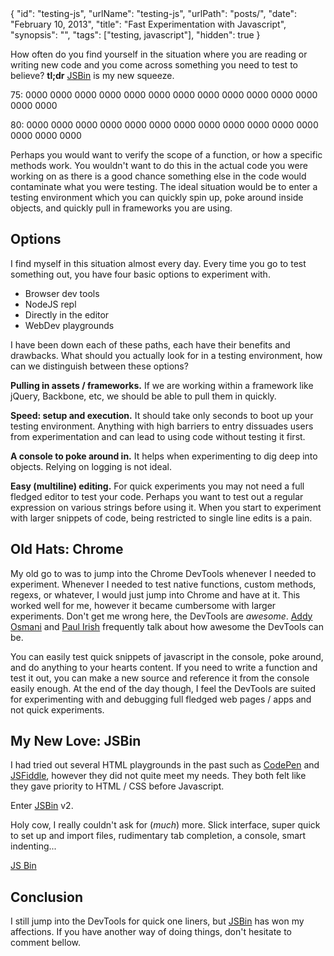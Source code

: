 <data>
{
	"id": "testing-js",
	"urlName": "testing-js",
	"urlPath": "posts/",
  "date": "February 10, 2013",
  "title": "Fast Experimentation with Javascript",
  "synopsis": "",
  "tags": ["testing, javascript"],
  "hidden": true
}
</data>

How often do you find yourself in the situation where you are reading or writing new code and you come across something you need to test to believe? **tl;dr** [JSBin](http://jsbin.com/) is my new squeeze.

75:  0000 0000 0000 0000 0000 0000 0000 0000 0000 0000 0000 0000 0000 0000

80:  0000 0000 0000 0000 0000 0000 0000 0000 0000 0000 0000 0000 0000 0000 0000

Perhaps you would want to verify the scope of a function, or how a specific methods work. You wouldn't want to do this in the actual code you were working on as there is a good chance something else in the code would contaminate what you were testing. The ideal situation would be to enter a testing environment which you can quickly spin up, poke around inside objects, and quickly pull in frameworks you are using.

## Options

I find myself in this situation almost every day. Every time you go to test something out, you have four basic options to experiment with.

- Browser dev tools
- NodeJS repl
- Directly in the editor
- WebDev playgrounds

I have been down each of these paths, each have their benefits and drawbacks. What should you actually look for in a testing environment, how can we distinguish between these options?

**Pulling in assets / frameworks.** If we are working within a framework like jQuery, Backbone, etc, we should be able to pull them in quickly.

**Speed: setup and execution.** It should take only seconds to boot up your testing environment. Anything with high barriers to entry dissuades users from experimentation and can lead to using code without testing it first.

**A console to poke around in.** It helps when experimenting to dig deep into objects. Relying on logging is not ideal. 

**Easy (multiline) editing.** For quick experiments you may not need a full fledged editor to test your code. Perhaps you want to test out a regular expression on various strings before using it. When you start to experiment with larger snippets of code, being restricted to single line edits is a pain.

## Old Hats: Chrome

My old go to was to jump into the Chrome DevTools whenever I needed to experiment. Whenever I needed to test native functions, custom methods, regexs, or whatever, I would just jump into Chrome and have at it. This worked well for me, however it became cumbersome with larger experiments. Don't get me wrong here, the DevTools are *awesome*. [Addy Osmani](http://addyosmani.com/blog/) and [Paul Irish](http://paulirish.com/) frequently talk about how awesome the DevTools can be.

You can easily test quick snippets of javascript in the console, poke around, and do anything to your hearts content. If you need to write a function and test it out, you can make a new source and reference it from the console easily enough. At the end of the day though, I feel the DevTools are suited for experimenting with and debugging full fledged web pages / apps and not quick experiments. 

## My New Love: JSBin

I had tried out several HTML playgrounds in the past such as [CodePen](http://codepen.io/) and [JSFiddle](http://jsfiddle.net/), however they did not quite meet my needs. They both felt like they gave priority to HTML / CSS before Javascript. 

Enter [JSBin](http://jsbin.com/) v2.

Holy cow, I really couldn't ask for (*much*) more. Slick interface, super quick to set up and import files, rudimentary tab completion, a console, smart indenting... 

<a class="jsbin-embed" href="http://jsbin.com/obarig/16/embed?javascript">JS Bin</a><script src="http://static.jsbin.com/js/embed.js"></script>

## Conclusion

I still jump into the DevTools for quick one liners, but [JSBin](http://jsbin.com/) has won my affections. If you have another way of doing things, don't hesitate to comment bellow.

